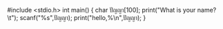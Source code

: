 #include <stdio.h>
int main()
{
  char ปัญญา[100];
  print("What is your name?\t");
  scanf("%s",ปัญญา);
  print("hello,%\n",ปัญญา);
}
